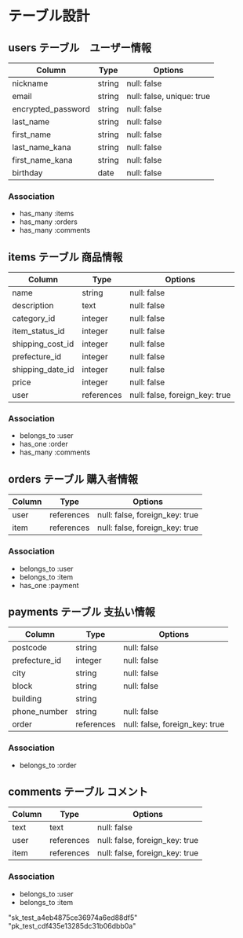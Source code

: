 # テーブル設計

## users テーブル　ユーザー情報

| Column             | Type   | Options                   |
| ------------------ | ------ | ------------------------- |
| nickname           | string | null: false               |
| email              | string | null: false, unique: true |
| encrypted_password | string | null: false               |
| last_name          | string | null: false               |
| first_name         | string | null: false               |
| last_name_kana     | string | null: false               |
| first_name_kana    | string | null: false               |
| birthday           | date   | null: false               |

### Association

- has_many :items
- has_many :orders
- has_many :comments


## items テーブル 商品情報

| Column           | Type       | Options                        |
| -----------------| ---------- | ------------------------------ |
| name             | string     | null: false                    |
| description      | text       | null: false                    |
| category_id      | integer    | null: false                    |
| item_status_id   | integer    | null: false                    |
| shipping_cost_id | integer    | null: false                    |
| prefecture_id    | integer    | null: false                    |
| shipping_date_id | integer    | null: false                    |
| price            | integer    | null: false                    |
| user             | references | null: false, foreign_key: true |

### Association

- belongs_to :user
- has_one :order
- has_many :comments


## orders テーブル 購入者情報

| Column    | Type         | Options                        |
| --------- | ------------ | ------------------------------ |
| user      | references   | null: false, foreign_key: true |
| item      | references   | null: false, foreign_key: true |

### Association

- belongs_to :user
- belongs_to :item
- has_one :payment

## payments テーブル 支払い情報

| Column        | Type         | Options                        |
| --------------| ------------ | ------------------------------ |
| postcode      | string       | null: false                    |
| prefecture_id | integer      | null: false                    |
| city          | string       | null: false                    |
| block         | string       | null: false                    |
| building      | string       |                                |
| phone_number  | string       | null: false                    |
| order         | references   | null: false, foreign_key: true |


### Association

- belongs_to :order


## comments テーブル コメント

| Column    | Type         | Options                        |
| --------- | ------------ | ------------------------------ |
| text      | text         | null: false                    |
| user      | references   | null: false, foreign_key: true |
| item      | references   | null: false, foreign_key: true |

### Association

- belongs_to :user
- belongs_to :item


"sk_test_a4eb4875ce36974a6ed88df5"
"pk_test_cdf435e13285dc31b06dbb0a"